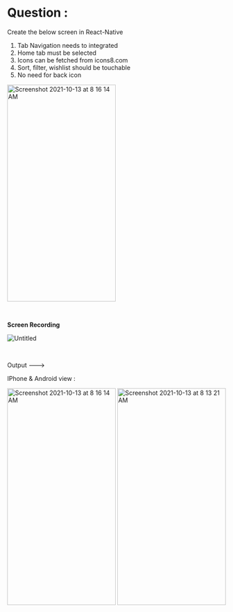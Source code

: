 # Question : 
Create the below screen in React-Native 

  1) Tab Navigation needs to integrated 
  2) Home tab must be selected 
  3) Icons can be fetched from icons8.com 
  4) Sort, filter, wishlist should be touchable
  5) No need for back icon

<img width="250" height="500" alt="Screenshot 2021-10-13 at 8 16 14 AM" src="https://user-images.githubusercontent.com/62723964/137059072-002420a3-ff93-4542-8c2a-30019dcf30d1.jpeg">


&nbsp;  

**Screen Recording**

![Untitled](https://user-images.githubusercontent.com/62723964/137062485-2355d4d4-9e18-45eb-80ab-f050f3c6c91c.gif)


&nbsp;  


Output --->

IPhone & Android view :

<img width="250" height="500" alt="Screenshot 2021-10-13 at 8 16 14 AM" src="https://user-images.githubusercontent.com/62723964/137062729-1ba4f9c2-98ce-48a4-86c0-234e17598a44.png"> <img width="250" height="500" alt="Screenshot 2021-10-13 at 8 13 21 AM" src="https://user-images.githubusercontent.com/62723964/137062841-32ac0ba6-06d6-4998-bfcb-910f8ea6da3f.png">

